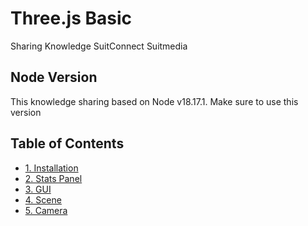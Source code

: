 # Three.js Basic 

Sharing Knowledge SuitConnect Suitmedia

## Node Version

This knowledge sharing based on Node v18.17.1. Make sure to use this version

## Table of Contents

- [1. Installation](installation.md)
- [2. Stats Panel](stats-panel.md)
- [3. GUI](gui.md)
- [4. Scene](scene.md)
- [5. Camera](camera.md)
